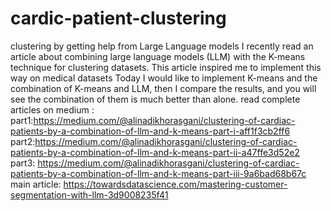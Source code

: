 # cardic-patient-clustering
clustering by getting help from Large Language models
I recently read an article about combining large language models (LLM) with the K-means technique for clustering datasets. This article inspired me to implement this way on medical datasets
Today I would like to implement K-means and the combination of K-means and LLM, then I compare the results, and you will see the combination of them is much better than alone.
read complete articles on medium :
part1:https://medium.com/@alinadikhorasgani/clustering-of-cardiac-patients-by-a-combination-of-llm-and-k-means-part-i-aff1f3cb2ff6
part2:https://medium.com/@alinadikhorasgani/clustering-of-cardiac-patients-by-a-combination-of-llm-and-k-means-part-ii-a47ffe3d52e2
part3: https://medium.com/@alinadikhorasgani/clustering-of-cardiac-patients-by-a-combination-of-llm-and-k-means-part-iii-9a6bad68b67c
main article: https://towardsdatascience.com/mastering-customer-segmentation-with-llm-3d9008235f41

